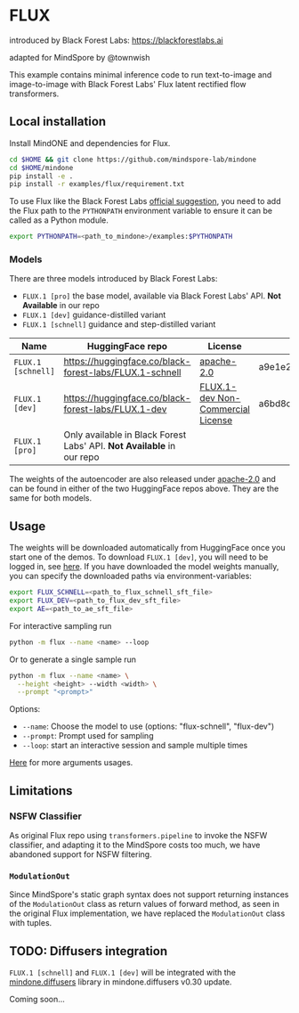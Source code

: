 # FLUX
introduced by Black Forest Labs: https://blackforestlabs.ai

adapted for MindSpore by @townwish



This example contains minimal inference code to run text-to-image and image-to-image with Black Forest Labs' Flux latent rectified flow transformers.


## Local installation

Install MindONE and dependencies for Flux.

```bash
cd $HOME && git clone https://github.com/mindspore-lab/mindone
cd $HOME/mindone
pip install -e .
pip install -r examples/flux/requirement.txt
```

To use Flux like the Black Forest Labs [official suggestion](#usage), you need to add the Flux path to the `PYTHONPATH` environment variable to ensure it can be called as a Python module.

```bash
export PYTHONPATH=<path_to_mindone>/examples:$PYTHONPATH
```

### Models

There are three models introduced by Black Forest Labs:
- `FLUX.1 [pro]` the base model, available via Black Forest Labs' API. **Not Available** in our repo
- `FLUX.1 [dev]` guidance-distilled variant
- `FLUX.1 [schnell]` guidance and step-distilled variant

| Name   | HuggingFace repo   | License    | md5sum    |
|-------------|-------------|-------------|-------------|
| `FLUX.1 [schnell]` | https://huggingface.co/black-forest-labs/FLUX.1-schnell | [apache-2.0](model_licenses/LICENSE-FLUX1-schnell) | a9e1e277b9b16add186f38e3f5a34044 |
| `FLUX.1 [dev]` | https://huggingface.co/black-forest-labs/FLUX.1-dev| [FLUX.1-dev Non-Commercial License](model_licenses/LICENSE-FLUX1-dev) | a6bd8c16dfc23db6aee2f63a2eba78c0  |
| `FLUX.1 [pro]` | Only available in Black Forest Labs' API. **Not Available** in our repo  |

The weights of the autoencoder are also released under [apache-2.0](https://huggingface.co/datasets/choosealicense/licenses/blob/main/markdown/apache-2.0.md) and can be found in either of the two HuggingFace repos above. They are the same for both models.


## Usage

The weights will be downloaded automatically from HuggingFace once you start one of the demos. To download `FLUX.1 [dev]`, you will need to be logged in, see [here](https://huggingface.co/docs/huggingface_hub/guides/cli#huggingface-cli-login).
If you have downloaded the model weights manually, you can specify the downloaded paths via environment-variables:
```bash
export FLUX_SCHNELL=<path_to_flux_schnell_sft_file>
export FLUX_DEV=<path_to_flux_dev_sft_file>
export AE=<path_to_ae_sft_file>
```

For interactive sampling run
```bash
python -m flux --name <name> --loop
```
Or to generate a single sample run
```bash
python -m flux --name <name> \
  --height <height> --width <width> \
  --prompt "<prompt>"
```

Options:
- `--name`: Choose the model to use (options: "flux-schnell", "flux-dev")
- `--prompt`: Prompt used for sampling
- `--loop`: start an interactive session and sample multiple times

[Here](cli.py#L123) for more arguments usages.


## Limitations

### NSFW Classifier
As original Flux repo using `transformers.pipeline` to invoke the NSFW classifier, and adapting it to the MindSpore costs too much, we have abandoned support for NSFW filtering.

### `ModulationOut`
Since MindSpore's static graph syntax does not support returning instances of the `ModulationOut` class as return values of forward method, as seen in the original Flux implementation, we have replaced the `ModulationOut` class with tuples.

## TODO: Diffusers integration

`FLUX.1 [schnell]` and `FLUX.1 [dev]` will be integrated with the [mindone.diffusers](https://github.com/mindspore-lab/mindone/tree/master/mindone/diffusers) library in mindone.diffusers v0.30 update.

Coming soon...
